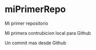 # miPrimerRepo

Mi primer repositorio

Mi primera contrubicion local para Github

Un commit mas desde Github
